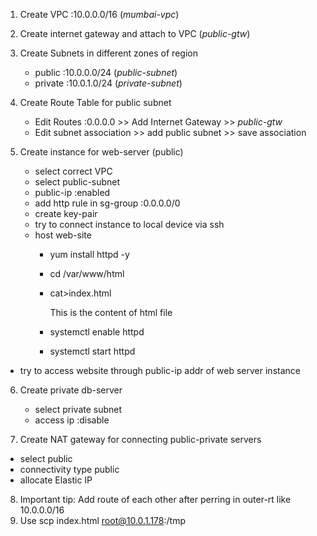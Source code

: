 1. Create VPC :10.0.0.0/16 (*mumbai-vpc*)
2. Create internet gateway and attach to VPC (*public-gtw*)
3. Create Subnets in different zones of region
   - public :10.0.0.0/24  (*public-subnet*)
   - private :10.0.1.0/24  (*private-subnet*)

4. Create Route Table for public subnet
   - Edit Routes :0.0.0.0 >> Add Internet Gateway >> *public-gtw*
   - Edit subnet association >> add public subnet >> save association

5. Create instance for web-server (public)
   - select correct VPC
   - select public-subnet
   - public-ip :enabled
   - add http rule in sg-group :0.0.0.0/0
   - create key-pair
   - try to connect instance to local device via ssh
   - host web-site
       - yum install httpd -y
       - cd /var/www/html
       - cat>index.html

         This is the content of html file

       - systemctl enable httpd
       - systemctl start httpd
  - try to access website through public-ip addr of web server instance

6. Create private db-server
   - select private subnet
   - access ip :disable

7. Create NAT gateway for connecting public-private servers
  - select public
  - connectivity type public
  - allocate Elastic IP

8. Important tip: Add route of each other after perring in outer-rt like 10.0.0.0/16
9. Use scp index.html root@10.0.1.178:/tmp
    
